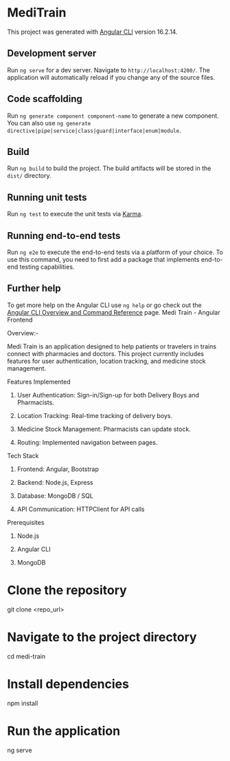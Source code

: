 # MediTrain

This project was generated with [Angular CLI](https://github.com/angular/angular-cli) version 16.2.14.

## Development server

Run `ng serve` for a dev server. Navigate to `http://localhost:4200/`. The application will automatically reload if you change any of the source files.

## Code scaffolding

Run `ng generate component component-name` to generate a new component. You can also use `ng generate directive|pipe|service|class|guard|interface|enum|module`.

## Build

Run `ng build` to build the project. The build artifacts will be stored in the `dist/` directory.

## Running unit tests

Run `ng test` to execute the unit tests via [Karma](https://karma-runner.github.io).

## Running end-to-end tests

Run `ng e2e` to execute the end-to-end tests via a platform of your choice. To use this command, you need to first add a package that implements end-to-end testing capabilities.

## Further help

To get more help on the Angular CLI use `ng help` or go check out the [Angular CLI Overview and Command Reference](https://angular.io/cli) page.
Medi Train - Angular Frontend

Overview:-

Medi Train is an application designed to help patients or travelers in trains connect with pharmacies and doctors. This project currently includes features for user authentication, location tracking, and medicine stock management.

Features Implemented

1. User Authentication: Sign-in/Sign-up for both Delivery Boys and Pharmacists.

2. Location Tracking: Real-time tracking of delivery boys.

3. Medicine Stock Management: Pharmacists can update stock.

4. Routing: Implemented navigation between pages.

Tech Stack

1. Frontend: Angular, Bootstrap

2. Backend: Node.js, Express

3. Database: MongoDB / SQL

4. API Communication: HTTPClient for API calls

Prerequisites

1. Node.js

2. Angular CLI

3. MongoDB

# Clone the repository

git clone <repo_url>

# Navigate to the project directory

cd medi-train

# Install dependencies

npm install

# Run the application

ng serve
